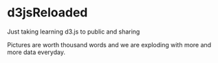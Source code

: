 # d3jsReloaded
Just taking learning d3.js to public and sharing

Pictures are worth thousand words and we are exploding with more and more data everyday.

